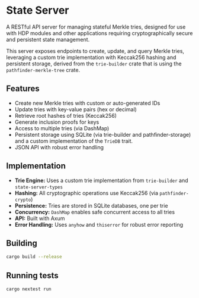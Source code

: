 # State Server

A RESTful API server for managing stateful Merkle tries, designed for use with HDP modules and other applications requiring cryptographically secure and persistent state management.

This server exposes endpoints to create, update, and query Merkle tries, leveraging a custom trie implementation with Keccak256 hashing and persistent storage, derived from the `trie-builder` crate that is using the `pathfinder-merkle-tree` crate.

## Features

- Create new Merkle tries with custom or auto-generated IDs
- Update tries with key-value pairs (hex or decimal)
- Retrieve root hashes of tries (Keccak256)
- Generate inclusion proofs for keys
- Access to multiple tries (via DashMap)
- Persistent storage using SQLite (via trie-builder and pathfinder-storage) and a custom implementation of the `TrieDB` trait.
- JSON API with robust error handling

## Implementation

- **Trie Engine:** Uses a custom trie implementation from `trie-builder` and `state-server-types`
- **Hashing:** All cryptographic operations use Keccak256 (via `pathfinder-crypto`)
- **Persistence:** Tries are stored in SQLite databases, one per trie
- **Concurrency:** `DashMap` enables safe concurrent access to all tries
- **API:** Built with Axum
- **Error Handling:** Uses `anyhow` and `thiserror` for robust error reporting

## Building

```bash
cargo build --release
```

## Running tests

```bash
cargo nextest run
```
